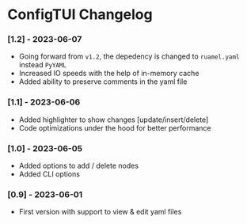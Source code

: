 # ConfigTUI Changelog

### [1.2] - 2023-06-07
- Going forward from `v1.2`, the depedency is changed to `ruamel.yaml` instead `PyYAML`
- Increased IO speeds with the help of in-memory cache
- Added ability to preserve comments in the yaml file

### [1.1] - 2023-06-06
- Added highlighter to show changes [update/insert/delete]
- Code optimizations under the hood for better performance

### [1.0] - 2023-06-05
- Added options to add / delete nodes
- Added CLI options

### [0.9] - 2023-06-01
- First version with support to view & edit yaml files
